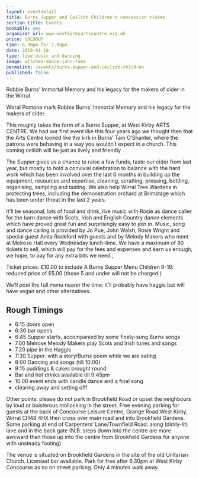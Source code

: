 ```yaml
---
layout: eventdetail
title: Burns Supper and Ceilidh Children's concession ticket
section_title: Events
bookable: yes
organiser_url: www.westkirbyartscentre.org.uk
price: SOLDOUT
time: 6.30pm for 7.00pm
date: 2019-01-18
type: live music and dancing
image: witches-dance-john-faed
permalink: /events/burns-supper-and-ceilidh-children
published: false
---
```


Robbie Burns’ Immortal Memory and his legacy for the makers of cider in the Wirral

Wirral Pomona mark Robbie Burns’ Immortal Memory and his legacy for the makers of cider.

This roughly takes the form of a Burns Supper, at West Kirby ARTS CENTRE. We had our first event like this four years ago we thought then that the Arts Centre looked like the kirk in Burns’ Tam O’Shanter, where the patrons were behaving in a way you wouldn’t expect in a church. This coming ceilidh will be just as lively and friendly

The Supper gives us a chance to raise a few funds, taste our cider from last year, but mostly to hold a convivial celebration to balance with the hard work which has been involved over the last 6 months in building up the equipment, resources and expertise, cleaning, scratting, pressing, bottling, organising, sampling and tasting. We also help Wirral Tree Wardens in protecting trees, including the demonstration orchard at Brimstage which has been under threat in the last 2 years.

It’ll be seasonal, lots of food and drink, live music with Rosie as dance caller for the barn dance with Scots, Irish and English Country dance elements which have proved great fun and surprisingly easy to join in. Music, song and dance calling is provided by Jo Pue, John Walsh, Rosie Wright and special guest Anita Rockford with guests and by Melody Makers who meet at Melrose Hall every Wednesday lunch-time. We have a maximum of 80 tickets to sell, which will pay for the fees and expenses and earn us enough, we hope, to pay for any extra bits we need.,

Ticket prices: £10.00 to include A Burns Supper Menu Children 6-16: reduced price of £5.00 (those 5 and under will not be charged.)

We’ll post the full menu nearer the time: it’ll probably have haggis but will have vegan and other alternatives.

## Rough Timings

- 6:15 doors open
- 6:30 bar opens.
- 6:45 Supper starts, accompanied by some finely-sung Burns songs
- 7.00  Melrose Melody Makers play Scots and Irish tunes and songs
- 7.20 pipe in the Haggis
- 7:30 Supper. with a story/Burns poem while we are eating
- 8:00 Dancing and songs (till 10:00)
- 9:15 puddings & cakes brought round
- Bar and hot drinks available till 9:45pm
- 10.00 event ends with candle dance and a final song
- clearing away and setting off!

Other points: please do not park in Brookfield Road or upset the neighbours by loud or boisterous mollocking in the street. Free evening parking for guests at the back of Concourse Leisure Centre, Grange Road West Kirby, Wirral CH48 4HX then cross over main road and into Brookfield Gardens. Some parking at end of Carpenters’ Lane/Townfield Road: along (dimly-lit) lane and in the back gate (N.B. steps down into the centre are more awkward than those up into the centre from Brookfield Gardens for anyone with unsteady footing)

The venue is situated on Brookfield Gardens in the site of the old Unitarian Church. Licensed bar available. Park for free after 6.30pm at West Kirby Concourse as no on street parking. Only 4 minutes walk away.
